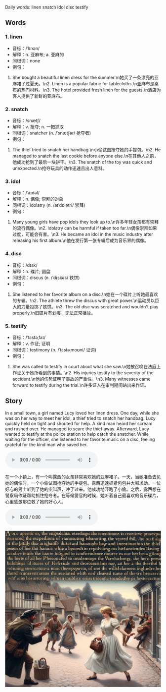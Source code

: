 Daily words: linen snatch idol disc testify

## Words
### 1. linen
- 音标：/ˈlɪnən/ <span style="cursor: pointer;" onclick="document.getElementById('audio-player-1').play()"><i class="fas fa-volume-up"></i></span>
<audio id="audio-player-1" src="audios/words/linen.mp3" style="display:none;"></audio>
- 解释：n. 亚麻布; a. 亚麻的
- 同根词：none
- 例句：
1. She bought a beautiful linen dress for the summer.\n她买了一条漂亮的亚麻裙子过夏天。\n2. Linen is a popular fabric for tablecloths.\n亚麻布是桌布的热门材料。\n3. The hotel provided fresh linen for the guests.\n酒店为客人提供了新鲜的亚麻布。

### 2. snatch
- 音标：/snætʃ/ <span style="cursor: pointer;" onclick="document.getElementById('audio-player-2').play()"><i class="fas fa-volume-up"></i></span>
<audio id="audio-player-2" src="audios/words/snatch.mp3" style="display:none;"></audio>
- 解释：v. 抢夺; n. 一把抓取
- 同根词：snatcher (n. /ˈsnætʃər/ 抢夺者)
- 例句：
1. The thief tried to snatch her handbag.\n小偷试图抢夺她的手提包。\n2. He managed to snatch the last cookie before anyone else.\n在其他人之前，他成功抢到了最后一块饼干。\n3. The snatch of the toy was quick and unexpected.\n抢夺玩具的动作迅速且出人意料。

### 3. idol
- 音标：/ˈaɪdəl/ <span style="cursor: pointer;" onclick="document.getElementById('audio-player-3').play()"><i class="fas fa-volume-up"></i></span>
<audio id="audio-player-3" src="audios/words/idol.mp3" style="display:none;"></audio>
- 解释：n. 偶像; 崇拜的对象
- 同根词：idolatry (n. /aɪˈdɒlətri/ 崇拜)
- 例句：
1. Many young girls have pop idols they look up to.\n许多年轻女孩都有崇拜的流行偶像。\n2. Idolatry can be harmful if taken too far.\n偶像崇拜如果过度，可能会有害。\n3. He became an idol in the music industry after releasing his first album.\n他在发行第一张专辑后成为音乐界的偶像。

### 4. disc
- 音标：/dɪsk/ <span style="cursor: pointer;" onclick="document.getElementById('audio-player-4').play()"><i class="fas fa-volume-up"></i></span>
<audio id="audio-player-4" src="audios/words/disc.mp3" style="display:none;"></audio>
- 解释：n. 碟片; 圆盘
- 同根词：discus (n. /ˈdɪskəs/ 铁饼)
- 例句：
1. She listened to her favorite album on a disc.\n她在一个碟片上听她最喜欢的专辑。\n2. The athlete threw the discus with great power.\n运动员以巨大的力量投掷了铁饼。\n3. The old disc was scratched and wouldn't play properly.\n旧碟片有划痕，无法正常播放。

### 5. testify
- 音标：/ˈtɛstəˌfaɪ/ <span style="cursor: pointer;" onclick="document.getElementById('audio-player-5').play()"><i class="fas fa-volume-up"></i></span>
<audio id="audio-player-5" src="audios/words/testify.mp3" style="display:none;"></audio>
- 解释：v. 作证; 证明
- 同根词：testimony (n. /ˈtɛstəˌmoʊni/ 证词)
- 例句：
1. She was called to testify in court about what she saw.\n她被召唤在法庭上作证关于她所看到的事情。\n2. His injuries testify to the severity of the accident.\n他的伤势证明了事故的严重性。\n3. Many witnesses came forward to testify during the trial.\n许多证人在审判期间站出来作证。

## Story
In a small town, a girl named Lucy loved her linen dress. One day, while she was on her way to meet her idol, a thief tried to snatch her handbag. Lucy quickly held on tight and shouted for help. A kind man heard her scream and rushed over. He managed to scare the thief away. Afterward, Lucy wanted to testify at the police station to help catch the snatcher. While waiting for the officer, she listened to her favorite music on a disc, feeling grateful for the kind man who saved her.

<audio controls>
  <source src="https://files.dwong.top/2024-09-26-english.mp3" type="audio/mpeg">
  你的浏览器不支持音频元素。
</audio>
  

在一个小镇上，有一个叫露西的女孩非常喜欢她的亚麻裙子。一天，当她准备去见她的偶像时，一个小偷试图抢夺她的手提包。露西迅速抓紧包包并大喊求助。一位好心的男士听到了她的尖叫声，冲了过来。他成功地吓跑了小偷。之后，露西想在警察局作证帮助抓住抢夺者。在等候警官的时候，她听着自己最喜欢的音乐碟片，心里感激那位救了她的好心人。

<audio controls>
  <source src="https://files.dwong.top/2024-09-26-chinese.mp3" type="audio/mpeg">
  你的浏览器不支持音频元素。
</audio>
  

![story](./images/2024-09-26.png)

